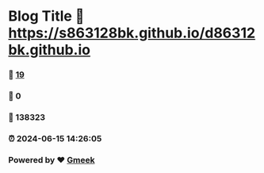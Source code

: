 # Blog Title :link: https://s863128bk.github.io/d86312bk.github.io 
### :page_facing_up: [19](https://s863128bk.github.io/d86312bk.github.io/tag.html) 
### :speech_balloon: 0 
### :hibiscus: 138323 
### :alarm_clock: 2024-06-15 14:26:05 
### Powered by :heart: [Gmeek](https://github.com/Meekdai/Gmeek)
